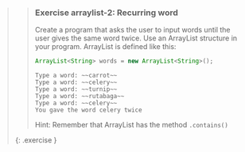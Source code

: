 >> ### Exercise arraylist-2: Recurring word
>> 
>> Create a program that asks the user to input words until the user gives the same word twice. Use an ArrayList structure in your program. ArrayList is defined like this:
>> 
>>```java
>> ArrayList<String> words = new ArrayList<String>();
>>```
>>
>>```output
>> Type a word: ~~carrot~~
>> Type a word: ~~celery~~
>> Type a word: ~~turnip~~
>> Type a word: ~~rutabaga~~
>> Type a word: ~~celery~~
>> You gave the word celery twice
>>```
>>
>> Hint: Remember that ArrayList has the method `.contains()`
>> 
>{: .exercise }